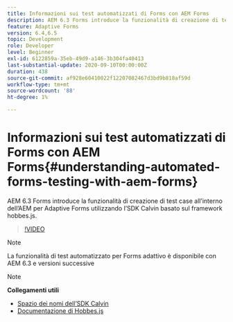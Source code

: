 ```yaml
---
title: Informazioni sui test automatizzati di Forms con AEM Forms
description: AEM 6.3 Forms introduce la funzionalità di creazione di test case all’interno dell’AEM per Forms adattivo tramite l’SDK Calvin basato sul framework hobbes.js
feature: Adaptive Forms
version: 6.4,6.5
topic: Development
role: Developer
level: Beginner
exl-id: 6122859a-35eb-49d9-a146-3b304fa40413
last-substantial-update: 2020-09-10T00:00:00Z
duration: 438
source-git-commit: af928e60410022f12207082467d3bd9b818af59d
workflow-type: tm+mt
source-wordcount: '88'
ht-degree: 1%

---
```


# Informazioni sui test automatizzati di Forms con AEM Forms{#understanding-automated-forms-testing-with-aem-forms}

AEM 6.3 Forms introduce la funzionalità di creazione di test case all’interno dell’AEM per Adaptive Forms utilizzando l’SDK Calvin basato sul framework hobbes.js.

>[!VIDEO](https://video.tv.adobe.com/v/19700?quality=12&learn=on)

>[!NOTE]
>
>La funzionalità di test automatizzato per Forms adattivo è disponibile con AEM 6.3 e versioni successive

>[!NOTE]
>
>**Collegamenti utili**
>
>* [Spazio dei nomi dell’SDK Calvin](https://helpx.adobe.com/aem-forms/6-3/calvin-sdk-javascript-api/calvin.html)
>* [Documentazione di Hobbes.js](https://experienceleague.adobe.com/docs/experience-manager-release-information/aem-release-updates/previous-updates/aem-previous-versions.html?lang=it)
